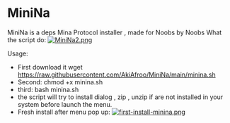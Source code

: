# MiniNa
MiniNa is a deps Mina Protocol installer , made for Noobs by Noobs
What the script do:
[![MiniNa2.png](https://i.postimg.cc/N0yC9KVj/MiniNa2.png)](https://postimg.cc/67XfFptk)

Usage:
* First download it wget https://raw.githubusercontent.com/AkiAfroo/MiniNa/main/minina.sh
* Second: chmod +x minina.sh 
* third:  bash minina.sh
* the script will try to install dialog , zip , unzip if are not installed in your system before launch the menu.
* Fresh install after menu pop up:
[![first-install-minina.png](https://i.postimg.cc/q750w1LV/first-install-minina.png)](https://postimg.cc/yJcwYXtv)


